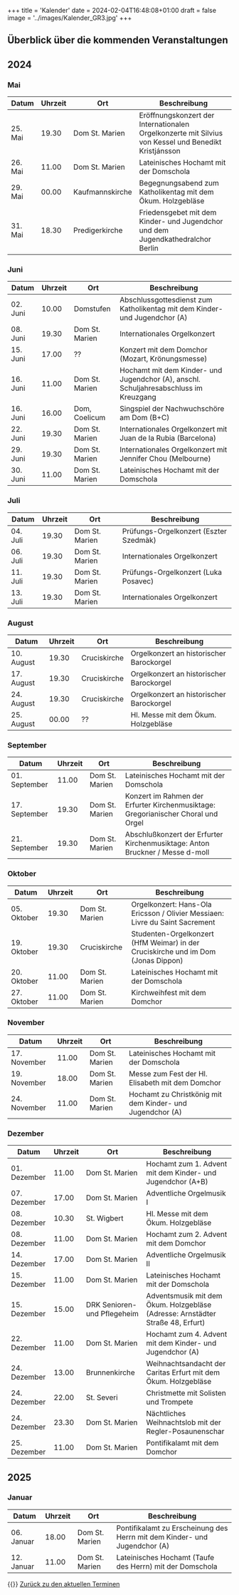 +++
title = 'Kalender'
date = 2024-02-04T16:48:08+01:00
draft = false
image = '../images/Kalender_GR3.jpg'
+++

## Überblick über die kommenden Veranstaltungen

## 2024

### Mai

| Datum | Uhrzeit | Ort | Beschreibung |
|-------|---------|-----|--------------|
| 25. Mai | 19.30 | Dom St. Marien | Eröffnungskonzert der Internationalen Orgelkonzerte mit Silvius von Kessel und Benedikt Kristjánsson |
| 26. Mai | 11.00 | Dom St. Marien | Lateinisches Hochamt mit der Domschola |
| 29. Mai | 00.00 | Kaufmannskirche | Begegnungsabend zum Katholikentag mit dem Ökum. Holzgebläse |
| 31. Mai | 18.30 | Predigerkirche | Friedensgebet mit dem Kinder- und Jugendchor und dem Jugendkathedralchor Berlin |


### Juni

| Datum | Uhrzeit | Ort | Beschreibung |
|-------|---------|-----|--------------|
| 02. Juni | 10.00 | Domstufen | Abschlussgottesdienst zum Katholikentag mit dem Kinder- und Jugendchor (A) |
| 08. Juni | 19.30 | Dom St. Marien | Internationales Orgelkonzert |
| 15. Juni | 17.00 | ?? | Konzert mit dem Domchor (Mozart, Krönungsmesse) |
| 16. Juni | 11.00 | Dom St. Marien | Hochamt mit dem Kinder- und Jugendchor (A), anschl. Schuljahresabschluss im Kreuzgang |
| 16. Juni | 16.00 | Dom, Coelicum | Singspiel der Nachwuchschöre am Dom (B+C) |
| 22. Juni | 19.30 | Dom St. Marien | Internationales Orgelkonzert mit Juan de la Rubia (Barcelona) |
| 29. Juni | 19.30 | Dom St. Marien | Internationales Orgelkonzert mit Jennifer Chou (Melbourne) |
| 30. Juni | 11.00 | Dom St. Marien | Lateinisches Hochamt mit der Domschola |


### Juli

| Datum | Uhrzeit | Ort | Beschreibung |
|-------|---------|-----|--------------|
| 04. Juli | 19.30 | Dom St. Marien | Prüfungs-Orgelkonzert (Eszter Szedmàk) |
| 06. Juli | 19.30 | Dom St. Marien | Internationales Orgelkonzert |
| 11. Juli | 19.30 | Dom St. Marien | Prüfungs-Orgelkonzert (Luka Posavec) |
| 13. Juli | 19.30 | Dom St. Marien | Internationales Orgelkonzert |


### August

| Datum | Uhrzeit | Ort | Beschreibung |
|-------|---------|-----|--------------|
| 10. August | 19.30 | Cruciskirche | Orgelkonzert an historischer Barockorgel |
| 17. August | 19.30 | Cruciskirche | Orgelkonzert an historischer Barockorgel |
| 24. August | 19.30 | Cruciskirche | Orgelkonzert an historischer Barockorgel |
| 25. August | 00.00 | ?? | Hl. Messe mit dem Ökum. Holzgebläse |


### September

| Datum | Uhrzeit | Ort | Beschreibung |
|-------|---------|-----|--------------|
| 01. September | 11.00 | Dom St. Marien | Lateinisches Hochamt mit der Domschola |
| 17. September | 19.30 | Dom St. Marien | Konzert im Rahmen der Erfurter Kirchenmusiktage: Gregorianischer Choral und Orgel |
| 21. September | 19.30 | Dom St. Marien | Abschlußkonzert der Erfurter Kirchenmusiktage: Anton Bruckner / Messe d-moll |


### Oktober

| Datum | Uhrzeit | Ort | Beschreibung |
|-------|---------|-----|--------------|
| 05. Oktober | 19.30 | Dom St. Marien | Orgelkonzert: Hans-Ola Ericsson / Olivier Messiaen: Livre du Saint Sacrement |
| 19. Oktober | 19.30 | Cruciskirche | Studenten-Orgelkonzert (HfM Weimar) in der Cruciskirche und im Dom (Jonas Dippon) |
| 20. Oktober | 11.00 | Dom St. Marien | Lateinisches Hochamt mit der Domschola |
| 27. Oktober | 11.00 | Dom St. Marien | Kirchweihfest mit dem Domchor |


### November

| Datum | Uhrzeit | Ort | Beschreibung |
|-------|---------|-----|--------------|
| 17. November | 11.00 | Dom St. Marien | Lateinisches Hochamt mit der Domschola |
| 19. November | 18.00 | Dom St. Marien | Messe zum Fest der Hl. Elisabeth mit dem Domchor |
| 24. November | 11.00 | Dom St. Marien | Hochamt zu Christkönig mit dem Kinder- und Jugendchor (A) |


### Dezember

| Datum | Uhrzeit | Ort | Beschreibung |
|-------|---------|-----|--------------|
| 01. Dezember | 11.00 | Dom St. Marien | Hochamt zum 1. Advent mit dem Kinder- und Jugendchor (A+B) |
| 07. Dezember | 17.00 | Dom St. Marien | Adventliche Orgelmusik I |
| 08. Dezember | 10.30 | St. Wigbert | Hl. Messe mit dem Ökum. Holzgebläse |
| 08. Dezember | 11.00 | Dom St. Marien | Hochamt zum 2. Advent mit dem Domchor |
| 14. Dezember | 17.00 | Dom St. Marien | Adventliche Orgelmusik II |
| 15. Dezember | 11.00 | Dom St. Marien | Lateinisches Hochamt mit der Domschola |
| 15. Dezember | 15.00 | DRK Senioren- und Pflegeheim | Adventsmusik mit dem Ökum. Holzgebläse (Adresse: Arnstädter Straße 48, Erfurt) |
| 22. Dezember | 11.00 | Dom St. Marien | Hochamt zum 4. Advent mit dem Kinder- und Jugendchor (A) |
| 24. Dezember | 13.00 | Brunnenkirche | Weihnachtsandacht der Caritas Erfurt mit dem Ökum. Holzgebläse |
| 24. Dezember | 22.00 | St. Severi | Christmette mit Solisten und Trompete |
| 24. Dezember | 23.30 | Dom St. Marien | Nächtliches Weihnachtslob mit der Regler-Posaunenschar |
| 25. Dezember | 11.00 | Dom St. Marien | Pontifikalamt mit dem Domchor |

## 2025

### Januar

| Datum | Uhrzeit | Ort | Beschreibung |
|-------|---------|-----|--------------|
| 06. Januar | 18.00 | Dom St. Marien | Pontifikalamt zu Erscheinung des Herrn mit dem Kinder- und Jugendchor (A) |
| 12. Januar | 11.00 | Dom St. Marien | Lateinisches Hochamt (Taufe des Herrn) mit der Domschola |


{{<icon class="fa fa-arrow-left">}}&nbsp;[Zurück zu den aktuellen Terminen](../#three)